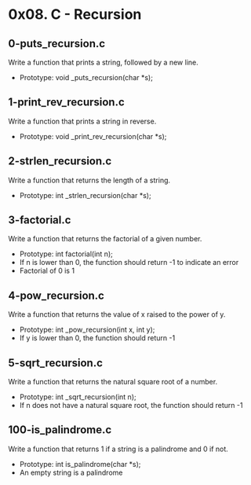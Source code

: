 # 0x08. C - Recursion

## 0-puts_recursion.c
Write a function that prints a string, followed by a new line.

- Prototype: void _puts_recursion(char *s);

## 1-print_rev_recursion.c
Write a function that prints a string in reverse.

- Prototype: void _print_rev_recursion(char *s);

## 2-strlen_recursion.c
Write a function that returns the length of a string.

- Prototype: int _strlen_recursion(char *s);

## 3-factorial.c
Write a function that returns the factorial of a given number.

- Prototype: int factorial(int n);
- If n is lower than 0, the function should return -1 to indicate an error
- Factorial of 0 is 1

## 4-pow_recursion.c
Write a function that returns the value of x raised to the power of y.

- Prototype: int _pow_recursion(int x, int y);
- If y is lower than 0, the function should return -1

## 5-sqrt_recursion.c
Write a function that returns the natural square root of a number.

- Prototype: int _sqrt_recursion(int n);
- If n does not have a natural square root, the function should return -1

## 100-is_palindrome.c

Write a function that returns 1 if a string is a palindrome and 0 if not.

- Prototype: int is_palindrome(char *s);
- An empty string is a palindrome
